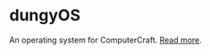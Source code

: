 # dungyOS  
An operating system for ComputerCraft. [Read more](https://github.com/RobotLeopard86/dungyOS).
